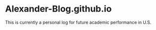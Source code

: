 # Alexander-Blog.github.io
This is currently a personal log for future academic performance in U.S.
